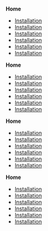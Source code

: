 **Home**

- [Installation](/home#installation)
- [Installation](/home#installation)
- [Installation](/home#installation)
- [Installation](/home#installation)
- [Installation](/home#installation)
- [Installation](/home#installation)

**Home**

- [Installation](/home#installation)
- [Installation](/home#installation)
- [Installation](/home#installation)
- [Installation](/home#installation)
- [Installation](/home#installation)
- [Installation](/home#installation)

**Home**

- [Installation](/home#installation)
- [Installation](/home#installation)
- [Installation](/home#installation)
- [Installation](/home#installation)
- [Installation](/home#installation)
- [Installation](/home#installation)

**Home**

- [Installation](/home#installation)
- [Installation](/home#installation)
- [Installation](/home#installation)
- [Installation](/home#installation)
- [Installation](/home#installation)
- [Installation](/home#installation)
